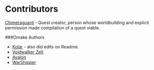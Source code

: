 # Contributors

[Chimeraguard](http://forums.sufficientvelocity.com/members/chimeraguard.2374/) - Quest creator, person whose worldbuilding and explicit permission made compilation of a quest viable.

###Omake Authors
- [Kolar](http://forums.sufficientvelocity.com/members/kolar.1620/) - also did edits on Readme.
- [Voidwalker Zelt](http://forums.sufficientvelocity.com/members/voidwalker-zelt.2795/)
- [Avalon](http://forums.sufficientvelocity.com/members/avalon.327/)
- [WarShipper](https://forums.sufficientvelocity.com/members/warshipper.3740/)
